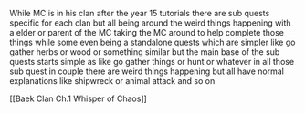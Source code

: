 While MC is in his clan after the year 15 tutorials there are sub quests specific for each clan but all being around the weird things happening with a elder or parent of the MC taking the MC around to help complete those things while some even being a standalone quests which are simpler like go gather herbs or wood or something similar but the main base of the sub quests starts simple as like go gather things or hunt or whatever in all those sub quest in couple there are weird things happening but all have normal explanations like shipwreck or animal attack and so on

[[Baek Clan Ch.1 Whisper of Chaos]]